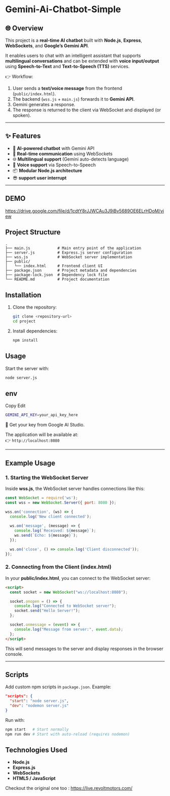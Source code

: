 # Gemini-Ai-Chatbot-Simple

## 🌐 Overview  
This project is a **real-time AI chatbot** built with **Node.js**, **Express**, **WebSockets**, and **Google’s Gemini API**.  

It enables users to chat with an intelligent assistant that supports **multilingual conversations** and can be extended with **voice input/output** using **Speech-to-Text** and **Text-to-Speech (TTS)** services.  

👉 Workflow:  
1. User sends a **text/voice message** from the frontend (`public/index.html`).  
2. The backend (`wss.js` + `main.js`) forwards it to **Gemini API**.  
3. Gemini generates a response.  
4. The response is returned to the client via WebSocket and displayed (or spoken).  

---

## ✨ Features  
- 🤖 **AI-powered chatbot** with Gemini API  
- 🔌 **Real-time communication** using WebSockets  
- 🌐 **Multilingual support** (Gemini auto-detects language)  
- 🎤 **Voice support** via Speech-to-Speech  
- 📦 **Modular Node.js architecture**
- 😎 **support user interrupt**

---
## DEMO
https://drive.google.com/file/d/1cdtY8rJJWCAu3J9iBv5689OE6ELrHDoM/view

## Project Structure
```
.
├── main.js            # Main entry point of the application
├── server.js          # Express.js server configuration
├── wss.js             # WebSocket server implementation
├── public/
│   └── index.html     # Frontend client UI
├── package.json       # Project metadata and dependencies
├── package-lock.json  # Dependency lock file
└── README.md          # Project documentation
```

## Installation
1. Clone the repository:
   ```bash
   git clone <repository-url>
   cd project
   ```

2. Install dependencies:
   ```bash
   npm install
   ```

## Usage
Start the server with:
```bash
node server.js
```
## env
Copy Edit
```bash
GEMINI_API_KEY=your_api_key_here
```
🔑 Get your key from Google AI Studio.

The application will be available at:  
👉 `http://localhost:8080`

---

## Example Usage

### 1. Starting the WebSocket Server
Inside **wss.js**, the WebSocket server handles connections like this:
```js
const WebSocket = require('ws');
const wss = new WebSocket.Server({ port: 8080 });

wss.on('connection', (ws) => {
  console.log('New client connected');
  
  ws.on('message', (message) => {
    console.log(`Received: ${message}`);
    ws.send(`Echo: ${message}`);
  });

  ws.on('close', () => console.log('Client disconnected'));
});
```

### 2. Connecting from the Client (index.html)
In your **public/index.html**, you can connect to the WebSocket server:
```html
<script>
  const socket = new WebSocket("ws://localhost:8080");

  socket.onopen = () => {
    console.log("Connected to WebSocket server");
    socket.send("Hello Server!");
  };

  socket.onmessage = (event) => {
    console.log("Message from server:", event.data);
  };
</script>
```

This will send messages to the server and display responses in the browser console.

---

## Scripts
Add custom npm scripts in `package.json`. Example:
```json
"scripts": {
  "start": "node server.js",
  "dev": "nodemon server.js"
}
```

Run with:
```bash
npm start   # Start normally
npm run dev # Start with auto-reload (requires nodemon)
```

## Technologies Used
- **Node.js**
- **Express.js**
- **WebSockets**
- **HTML5 / JavaScript**





Checkout the original one too : 
https://live.revoltmotors.com/



